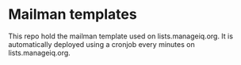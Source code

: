 # Mailman templates

This repo hold the mailman template used on lists.manageiq.org. It is automatically deployed using a cronjob 
every minutes on lists.manageiq.org.
